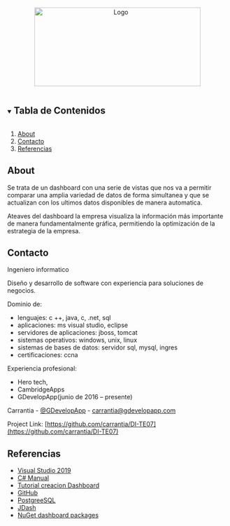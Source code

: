 
<!-- PROJECT LOGO -->
<br />
<p align="center">
  <a href="https://github.com/github_username/repo_name">
    <img src="https://img.shields.io/badge/DashBoard-v1-brightgreen.svg" alt="Logo" width="380" height="180">
  </a>
  

  
</p>



<!-- TABLE OF CONTENTS -->
<details open="open">
  <summary><h2 style="display: inline-block">Tabla de Contenidos</h2></summary>
  <ol>
    <li>
      <a href="#about-the-project">About</a>
    </li>
    <li><a href="#contact">Contacto</a></li>
    <li><a href="#acknowledgements">Referencias</a></li>
  </ol>
</details>



<!-- Acerca del projecto -->
## About

Se trata de un dashboard con una serie de vistas que nos va a permitir comparar una amplia variedad de datos 
de forma simultanea y que se actualizan con los ultimos datos disponibles de manera automatica.

Ateaves del dashboard la empresa visualiza la información más importante de manera fundamentalmente gráfica,
permitiendo la optimización de la estrategia de la empresa.




<!-- CONTACT -->
## Contacto
Ingeniero informatico

Diseño y desarrollo de software con experiencia para soluciones de negocios.

Dominio de:

   * lenguajes: c ++, java, c, .net, sql
   * aplicaciones: ms visual studio, eclipse
   * servidores de aplicaciones: jboss, tomcat
   * sistemas operativos: windows, unix, linux
   * sistemas de bases de datos: servidor sql, mysql, ingres
   * certificaciones: ccna

Experiencia profesional:

* Hero tech, 
* CambridgeApps
* GDevelopApp(junio de 2016 – presente)

Carrantia - [@GDevelopApp](https://twitter.com/GDevelopApp) - carrantia@gdevelopapp.com

Project Link: [https://github.com/carrantia/DI-TE07](https://github.com/carrantia/DI-TE07)



<!-- REFERENCIAS -->
## Referencias

* [Visual Studio 2019](https://visualstudio.microsoft.com/es/downloads/)
* [C# Manual](https://docs.microsoft.com/es-es/dotnet/csharp/programming-guide/)
* [Tutorial creacion Dashboard](https://docs.devexpress.com/Dashboard/16307/get-started/build-wpf-dashboard-applications/create-a-dashboard-in-visual-studio)
* [GitHub](https://github.com/)
* [PostgreeSQL](https://www.postgresql.org/)
* [JDash](http://www.jdash.net/)
* [NuGet dashboard packages](https://nugetmusthaves.com/Tag/dashboard)

